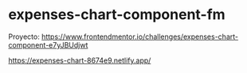 # expenses-chart-component-fm
Proyecto: https://www.frontendmentor.io/challenges/expenses-chart-component-e7yJBUdjwt

https://expenses-chart-8674e9.netlify.app/
